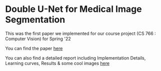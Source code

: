 # Double U-Net for Medical Image Segmentation

This was the first paper we implemented for our course project (CS 766 : Computer Vision) for Spring '22

You can find the paper [here](https://arxiv.org/pdf/2006.04868.pdf)

You can also find a detailed report including Implementation Details, Learning curves, Results & some cool images [here](https://medical-image-segmentation.github.io/)
